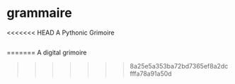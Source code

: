 # grammaire

<<<<<<< HEAD
A Pythonic Grimoire

```python


```
=======
A digital grimoire
>>>>>>> 8a25e5a353ba72bd7365ef8a2dcfffa78a91a50d
